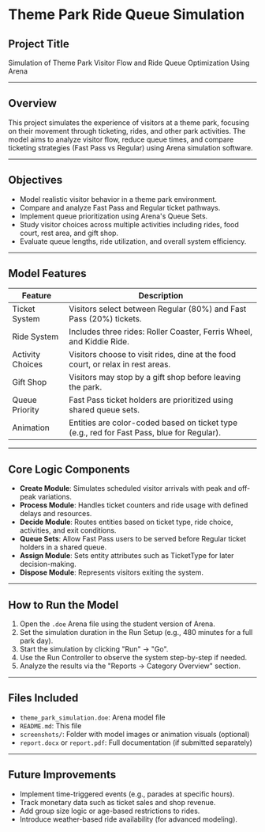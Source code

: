 # Theme Park Ride Queue Simulation

## Project Title  
Simulation of Theme Park Visitor Flow and Ride Queue Optimization Using Arena

---



## Overview  
This project simulates the experience of visitors at a theme park, focusing on their movement through ticketing, rides, and other park activities. The model aims to analyze visitor flow, reduce queue times, and compare ticketing strategies (Fast Pass vs Regular) using Arena simulation software.

---

## Objectives  
- Model realistic visitor behavior in a theme park environment.  
- Compare and analyze Fast Pass and Regular ticket pathways.  
- Implement queue prioritization using Arena's Queue Sets.  
- Study visitor choices across multiple activities including rides, food court, rest area, and gift shop.  
- Evaluate queue lengths, ride utilization, and overall system efficiency.

---

## Model Features  

| Feature             | Description                                                                 |
|---------------------|-----------------------------------------------------------------------------|
| Ticket System       | Visitors select between Regular (80%) and Fast Pass (20%) tickets.         |
| Ride System         | Includes three rides: Roller Coaster, Ferris Wheel, and Kiddie Ride.       |
| Activity Choices    | Visitors choose to visit rides, dine at the food court, or relax in rest areas. |
| Gift Shop           | Visitors may stop by a gift shop before leaving the park.                  |
| Queue Priority      | Fast Pass ticket holders are prioritized using shared queue sets.          |
| Animation           | Entities are color-coded based on ticket type (e.g., red for Fast Pass, blue for Regular). |

---

## Core Logic Components  

- **Create Module**: Simulates scheduled visitor arrivals with peak and off-peak variations.  
- **Process Module**: Handles ticket counters and ride usage with defined delays and resources.  
- **Decide Module**: Routes entities based on ticket type, ride choice, activities, and exit conditions.  
- **Queue Sets**: Allow Fast Pass users to be served before Regular ticket holders in a shared queue.  
- **Assign Module**: Sets entity attributes such as TicketType for later decision-making.  
- **Dispose Module**: Represents visitors exiting the system.

---

## How to Run the Model  

1. Open the `.doe` Arena file using the student version of Arena.  
2. Set the simulation duration in the Run Setup (e.g., 480 minutes for a full park day).  
3. Start the simulation by clicking "Run" → "Go".  
4. Use the Run Controller to observe the system step-by-step if needed.  
5. Analyze the results via the "Reports → Category Overview" section.

---

## Files Included  

- `theme_park_simulation.doe`: Arena model file  
- `README.md`: This file  
- `screenshots/`: Folder with model images or animation visuals (optional)  
- `report.docx` or `report.pdf`: Full documentation (if submitted separately)

---

## Future Improvements  

- Implement time-triggered events (e.g., parades at specific hours).  
- Track monetary data such as ticket sales and shop revenue.  
- Add group size logic or age-based restrictions to rides.  
- Introduce weather-based ride availability (for advanced modeling).
